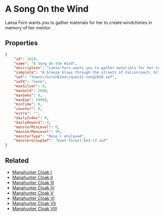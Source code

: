 # A Song On the Wind

Laesa Forn wants you to gather materials for her to create windchimes in memory of her mentor.

## Properties

```json
{
    "id": 1028,
    "name": "A Song On the Wind",
    "description": "Laesa Forn wants you to gather materials for her to create windchimes in memory of her mentor.",
    "complete": "A breeze blows through the streets of Falconreach, bringing a little magic to all who care to listen.",
    "swf": "towns\/SulenEska\/quest1-song2020.swf",
    "swfX": "none",
    "maxSilver": 0,
    "maxGold": 2000,
    "maxGems": 0,
    "maxExp": 50000,
    "minTime": 0,
    "counter": 0,
    "extra": "",
    "dailyIndex": 0,
    "dailyReward": 0,
    "monsterMinLevel": 0,
    "monsterMaxLevel": 99,
    "monsterType": "Rose + enslaved",
    "monsterGroupSwf": "mset-forest-bk3-r2.swf"
}
```

## Related

- [Manahunter Cloak I](../items/9116-manahunter-cloak-i.md)
- [Manahunter Cloak II](../items/9117-manahunter-cloak-ii.md)
- [Manahunter Cloak III](../items/9118-manahunter-cloak-iii.md)
- [Manahunter Cloak IV](../items/9119-manahunter-cloak-iv.md)
- [Manahunter Cloak V](../items/9120-manahunter-cloak-v.md)
- [Manahunter Cloak VI](../items/9121-manahunter-cloak-vi.md)
- [Manahunter Cloak VII](../items/9122-manahunter-cloak-vii.md)
- [Manahunter Cloak VIII](../items/19750-manahunter-cloak-viii.md)

